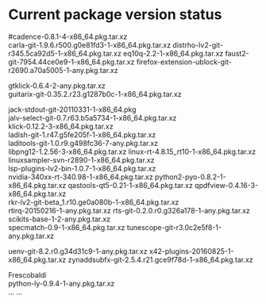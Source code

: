 
# Current package version status  

#cadence-0.8.1-4-x86_64.pkg.tar.xz  
carla-git-1.9.6.r500.g0e81fd3-1-x86_64.pkg.tar.xz
distrho-lv2-git-r345.5ca92d5-1-x86_64.pkg.tar.xz
eq10q-2.2-1-x86_64.pkg.tar.xz
faust2-git-7954.44ce0e9-1-x86_64.pkg.tar.xz
firefox-extension-ublock-git-r2690.a70a5005-1-any.pkg.tar.xz

gtklick-0.6.4-2-any.pkg.tar.xz  
guitarix-git-0.35.2.r23.g1287b0c-1-x86_64.pkg.tar.xz


jack-stdout-git-20110331-1-x86_64.pkg  
jalv-select-git-0.7.r63.b5a5734-1-x86_64.pkg.tar.xz  
klick-0.12.2-3-x86_64.pkg.tar.xz  
ladish-git-1.r47.g5fe205f-1-x86_64.pkg.tar.xz  
laditools-git-1.0.r9.g498fc36-7-any.pkg.tar.xz  
libpng12-1.2.56-3-x86_64.pkg.tar.xz
linux-rt-4.8.15_rt10-1-x86_64.pkg.tar.xz
linuxsampler-svn-r2890-1-x86_64.pkg.tar.xz  
lsp-plugins-lv2-bin-1.0.7-1-x86_64.pkg.tar.xz  
nvidia-340xx-rt-340.98-1-x86_64.pkg.tar.xz
python2-pyo-0.8.2-1-x86_64.pkg.tar.xz
qastools-qt5-0.21-1-x86_64.pkg.tar.xz
qpdfview-0.4.16-3-x86_64.pkg.tar.xz   
rkr-lv2-git-beta_1.r10.ge0a080b-1-x86_64.pkg.tar.xz  
rtirq-20150216-1-any.pkg.tar.xz 
rts-git-0.2.0.r0.g326a178-1-any.pkg.tar.xz 
scikits-base-1-2-any.pkg.tar.xz  
specmatch-0.9-1-x86_64.pkg.tar.xz
tunescope-git-r3.0c2e5f8-1-any.pkg.tar.xz

uenv-git-8.2.r0.g34d31c9-1-any.pkg.tar.xz
x42-plugins-20160825-1-x86_64.pkg.tar.xz 
zynaddsubfx-git-2.5.4.r21.gce9f78d-1-x86_64.pkg.tar.xz




Frescobaldi  
python-ly-0.9.4-1-any.pkg.tar.xz  
...
...